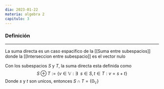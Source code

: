 ```yaml
---
dia: 2023-01-22
materia: algebra 2
capitulo: 3
---
```

### Definición
---
La suma directa es un caso espacifico de la [[Suma entre subespacios]] donde la [[Interseccion entre subespacio]] es el vector nulo

Con los subespacios $S$ y $T$, la suma directa esta definida como 
$$S \oplus T :=\{v \in \mathbb{V} : \exists ~~ s \in S, t \in T : v = s + t \}$$
Donde $s$ y $t$ son unicos, entonces $S \cap T = \{0_\mathbb{V} \}$